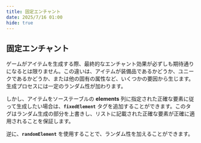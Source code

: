 ```yaml
---
title: 固定エンチャント
date: 2025/7/16 01:00
hide: true
---
```


## 固定エンチャント

ゲームがアイテムを生成する際、最終的なエンチャント効果が必ずしも期待通りになるとは限りません。この違いは、アイテムが装備品であるかどうか、ユニークであるかどうか、または他の固有の属性など、いくつかの要因から生じます。生成プロセスには一定のランダム性が加わります。

しかし、アイテムをソーステーブルの **elements** 列に指定された正確な要素に従って生成したい場合は、**`fixedElement`** タグを追加することができます。このタグはランダム生成の部分を上書きし、リストに記載された正確な要素が正確に適用されることを保証します。

逆に、**`randomElement`** を使用することで、ランダム性を加えることができます。